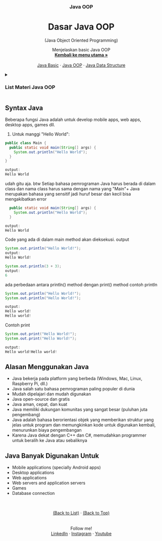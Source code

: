 <div id="top" align="center">
  <h3 align="center">Java OOP</h3>
  <h1>Dasar Java OOP</h1>
  <p align="center">(Java Object Oriented Programming)</p>

  <p align="center">
    Menjelaskan basic Java OOP
    <br />
    <a href="https://github.com/falahdrrhmn/Tutorial-Java/blob/main/README.md"><strong>Kembali ke menu utama »</strong></a>
    <br />
    <br />
    <a href="https://github.com/falahdrrhmn/Tutorial-Java/blob/main/Java%20Basic/README.md">Java Basic</a>
    ·
    <a href="https://github.com/falahdrrhmn/Tutorial-Java/blob/main/Java%20OOP/README.md">Java OOP</a>
    ·
    <a href="https://github.com/falahdrrhmn/Tutorial-Java/blob/main/Java%20Data%20Structure/README.md">Java Data Structure</a>
  </p>
</div>

<!-- TABLE OF CONTENTS -->
<details>
  <summary id="list"><H3>List Materi Java OOP</H3></summary>
  <ol>
    <li>
      <a href="https://github.com/falahdrrhmn/Tutorial-Java/blob/main/Java%20OOP/README.md">Java OOP</a>
      <ul>
        <li><a href="https://github.com/falahdrrhmn/Tutorial-Java/blob/main/Java%20OOP/DasarOOP.md">Dasar OOP</a></li>
        <li><a href="#installation">Class dan Object</a></li>
        <li><a href="#built-with">Class Methods</a></li>
        <li><a href="#built-with">Constructor</a></li>
        <li><a href="#built-with">Encapsulation</a></li>
        <li><a href="#built-with">Abstraction</a></li>
        <li><a href="#built-with">Inheritance</a></li>
        <li><a href="#built-with">Polymorphism</a></li>
      </ul>
    </li>
  </ol>
</details>

## Syntax Java

Beberapa fungsi Java adalah untuk develop mobile apps, web apps, desktop apps, games dll.
1. Untuk manggi "Hello World": 
```java
public class Main {
  public static void main(String[] args) {
    System.out.println("Hello World");
  }
}

output:
Hello World
```
udah gitu aja. btw Setiap bahasa pemrograman Java harus berada di dalam class dan nama class harus sama dengan nama yang "Main"+ Java merupakan bahasa yang sensitif jadi huruf besar dan kecil bisa mengakibatkan error

```java
  public static void main(String[] args) {
    System.out.println("Hello World");
  }

output:
Hello World
```
Code yang ada di dalam main method akan dieksekusi. output

```java
System.out.println("Hello World!");
output:
Hello World!

System.out.println(3 + 3);
output:
6
```

ada perbedaan antara println() method  dengan print() method
contoh println

```java
System.out.println("Hello World!");
System.out.println("Hello World!");

output:
Hello world!
Hello world!
```
Contoh print

```java
System.out.print("Hello World!");
System.out.print("Hello World!");

output:
Hello world!Hello world!
```


## Alasan Menggunakan Java
<ul>
  <li>Java bekerja pada platform yang berbeda (Windows, Mac, Linux, Raspberry Pi, dll.)</li>
  <li>Java salah satu bahasa pemrograman paling populer di dunia</li>
  <li>Mudah dipelajari dan mudah digunakan</li>
  <li>Java open-source dan gratis</li>
  <li>Java aman, cepat, dan kuat</li>
  <li>Java memiliki dukungan komunitas yang sangat besar (puluhan juta pengembang)</li>
  <li>Java adalah bahasa berorientasi objek yang memberikan struktur yang jelas untuk program dan memungkinkan kode untuk digunakan kembali, menurunkan biaya pengembangan</li>
  <li>Karena Java dekat dengan C++ dan C#, memudahkan programmer untuk beralih ke Java atau sebaliknya</li>  
</ul>
      
## Java Banyak Digunakan Untuk
<ul>
  <li>Mobile applications (specially Android apps)</li>
  <li>Desktop applications</li>
  <li>Web applications</li>
  <li>Web servers and application servers</li>
  <li>Games</li>
  <li>Database connection</li>    
</ul>

<br>
<br>

<div align="center">
  <a href="#list">(Back to List)</a>
  ·
  <a href="#top">(Back to Top)</a>
</div>

<br>
<br>

<div align="center">
    Follow me!<br>
    <a href="https://bit.ly/3Qcg3s4">LinkedIn</a>
    ·
    <a href="https://bit.ly/3oRMMaA">Instagram</a>
    ·
    <a href="https://bit.ly/3zqrTrP">Youtube</a>
</div>

